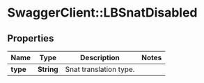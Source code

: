 # SwaggerClient::LBSnatDisabled

## Properties
Name | Type | Description | Notes
------------ | ------------- | ------------- | -------------
**type** | **String** | Snat translation type. | 


